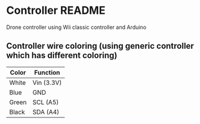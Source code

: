 # Controller README
Drone controller using Wii classic controller and Arduino

## Controller wire coloring (using generic controller which has different coloring)
| Color | Function   |
|-------|------------|
| White | Vin (3.3V) |
| Blue  | GND        |
| Green | SCL (A5)   |
| Black | SDA (A4)   |